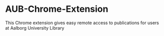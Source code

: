 # AUB-Chrome-Extension
This Chrome extension gives easy remote access to publications for users at Aalborg University Library
